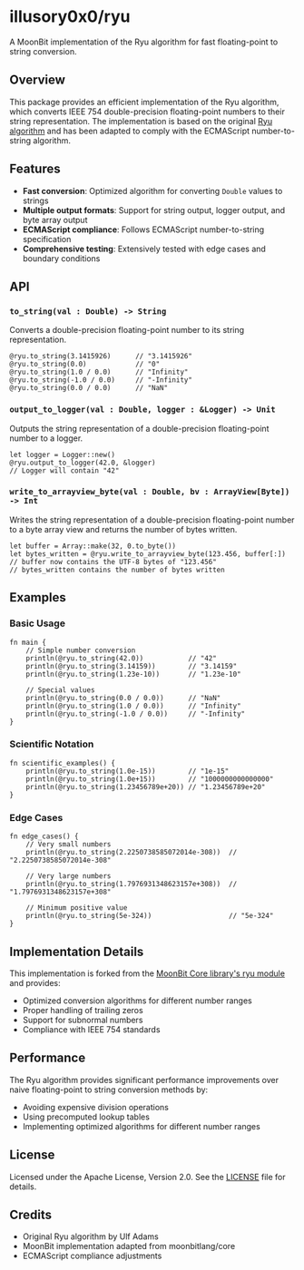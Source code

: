 # illusory0x0/ryu

A MoonBit implementation of the Ryu algorithm for fast floating-point to string conversion.

## Overview

This package provides an efficient implementation of the Ryu algorithm, which converts IEEE 754 double-precision floating-point numbers to their string representation. The implementation is based on the original [Ryu algorithm](https://github.com/ulfjack/ryu) and has been adapted to comply with the ECMAScript number-to-string algorithm.

## Features

- **Fast conversion**: Optimized algorithm for converting `Double` values to strings
- **Multiple output formats**: Support for string output, logger output, and byte array output
- **ECMAScript compliance**: Follows ECMAScript number-to-string specification
- **Comprehensive testing**: Extensively tested with edge cases and boundary conditions

## API

### `to_string(val : Double) -> String`

Converts a double-precision floating-point number to its string representation.

```moonbit
@ryu.to_string(3.1415926)      // "3.1415926"
@ryu.to_string(0.0)            // "0"
@ryu.to_string(1.0 / 0.0)      // "Infinity"
@ryu.to_string(-1.0 / 0.0)     // "-Infinity"
@ryu.to_string(0.0 / 0.0)      // "NaN"
```

### `output_to_logger(val : Double, logger : &Logger) -> Unit`

Outputs the string representation of a double-precision floating-point number to a logger.

```moonbit
let logger = Logger::new()
@ryu.output_to_logger(42.0, &logger)
// Logger will contain "42"
```

### `write_to_arrayview_byte(val : Double, bv : ArrayView[Byte]) -> Int`

Writes the string representation of a double-precision floating-point number to a byte array view and returns the number of bytes written.

```moonbit
let buffer = Array::make(32, 0.to_byte())
let bytes_written = @ryu.write_to_arrayview_byte(123.456, buffer[:])
// buffer now contains the UTF-8 bytes of "123.456"
// bytes_written contains the number of bytes written
```

## Examples

### Basic Usage

```moonbit
fn main {
    // Simple number conversion
    println(@ryu.to_string(42.0))           // "42"
    println(@ryu.to_string(3.14159))        // "3.14159"
    println(@ryu.to_string(1.23e-10))       // "1.23e-10"
    
    // Special values
    println(@ryu.to_string(0.0 / 0.0))      // "NaN"
    println(@ryu.to_string(1.0 / 0.0))      // "Infinity"
    println(@ryu.to_string(-1.0 / 0.0))     // "-Infinity"
}
```

### Scientific Notation

```moonbit
fn scientific_examples() {
    println(@ryu.to_string(1.0e-15))        // "1e-15"
    println(@ryu.to_string(1.0e+15))        // "1000000000000000"
    println(@ryu.to_string(1.23456789e+20)) // "1.23456789e+20"
}
```

### Edge Cases

```moonbit
fn edge_cases() {
    // Very small numbers
    println(@ryu.to_string(2.2250738585072014e-308))  // "2.2250738585072014e-308"
    
    // Very large numbers
    println(@ryu.to_string(1.7976931348623157e+308))  // "1.7976931348623157e+308"
    
    // Minimum positive value
    println(@ryu.to_string(5e-324))                   // "5e-324"
}
```

## Implementation Details

This implementation is forked from the [MoonBit Core library's ryu module](https://github.com/moonbitlang/core/tree/main/double/internal/ryu) and provides:

- Optimized conversion algorithms for different number ranges
- Proper handling of trailing zeros
- Support for subnormal numbers
- Compliance with IEEE 754 standards

## Performance

The Ryu algorithm provides significant performance improvements over naive floating-point to string conversion methods by:

- Avoiding expensive division operations
- Using precomputed lookup tables
- Implementing optimized algorithms for different number ranges

## License

Licensed under the Apache License, Version 2.0. See the [LICENSE](LICENSE) file for details.

## Credits

- Original Ryu algorithm by Ulf Adams
- MoonBit implementation adapted from moonbitlang/core
- ECMAScript compliance adjustments
